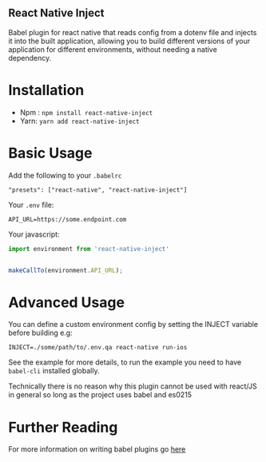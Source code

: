 React Native Inject
-------------------

Babel plugin for react native that reads config from a dotenv file and injects it into the built application,
allowing you to build different versions of your application for different environments, without needing a
native dependency.

Installation
============

- Npm : `npm install react-native-inject`
- Yarn: `yarn add react-native-inject`

Basic Usage
===========

Add the following to your `.babelrc`

```
"presets": ["react-native", "react-native-inject"]
```


Your `.env` file:
```
API_URL=https://some.endpoint.com
```

Your javascript:

``` javascript
import environment from 'react-native-inject'


makeCallTo(environment.API_URL);
```

Advanced Usage
==============

You can define a custom environment config by setting the INJECT variable before building e.g:
```
INJECT=./some/path/to/.env.qa react-native run-ios
```

See the example for more details, to run the example you need to have `babel-cli` installed globally.

Technically there is no reason why this plugin cannot be used with react/JS in general
so long as the project uses babel and es0215


Further Reading
===============

For more information on writing babel plugins go
[here](https://github.com/thejameskyle/babel-handbook/blob/master/translations/en/plugin-handbook.md#toc-definitions)